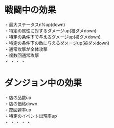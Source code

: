# 戦闘中の効果
・最大ステータスn%up(down)  
・特定の属性に対するダメージup(被ダメdown)  
・特定の条件下で与えるダメージup(被ダメdown)  
・特定の条件下の敵に与えるダメージup(被ダメdown)  
・通常攻撃が全体攻撃  
・複数回通常攻撃  
・
・
・
・

# ダンジョン中の効果
・店の品数up  
・店の価格down  
・罠回避率up  
・特定のイベント出現率up  
・
・
・
・
・
